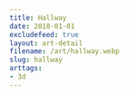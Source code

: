 ```yaml
---
title: Hallway
date: 2018-01-01
excludefeed: true
layout: art-detail
filename: /art/hallway.webp
slug: hallway
arttags:
- 3d
---
```

